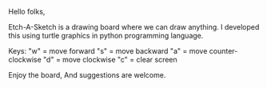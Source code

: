 Hello folks,

Etch-A-Sketch is a drawing board where we can draw anything.
I developed this using turtle graphics in python programming language.

Keys:
"w" = move forward
"s" = move backward
"a" = move counter-clockwise
"d" = move clockwise
"c" = clear screen

Enjoy the board,
And suggestions are welcome.
